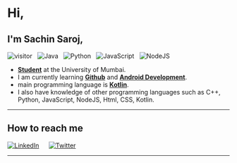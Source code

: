 # Hi,
## I'm Sachin Saroj,

![visitor](https://visitor-badge.laobi.icu/badge?page_id=Sachin066") 
&nbsp; ![Java](https://badges.aleen42.com/src/java.svg)
&nbsp; ![Python](https://badges.aleen42.com/src/python_dfc.svg)
&nbsp; ![JavaScript](https://badges.aleen42.com/src/javascript_dfc.svg)
&nbsp; ![NodeJS](https://badges.aleen42.com/src/node_dfc.svg)

- **<ins>Student</ins>** at the University of Mumbai.
- I am currently learning **<ins>Github</ins>** and **<ins>Android Development</ins>**.
- main programming language is **<ins>Kotlin</ins>**.
- I also have knowledge of other programming languages such as C++, Python, JavaScript, NodeJS, Html, CSS, Kotlin. 

--------

## How to reach me

<a href="https://www.linkedin.com/in/sachin-saroj-86206b230/">![LinkedIn](https://img.shields.io/badge/LinkedIn-0077B5?style=for-the-badge&logo=linkedin&logoColor=white)</a>
&emsp;
<a href="https://twitter.com/Programmer__066">![Twitter](https://img.shields.io/badge/Twitter-ffffff?style=for-the-badge&logo=twitter&logoColor=blue)</a>
- ---
